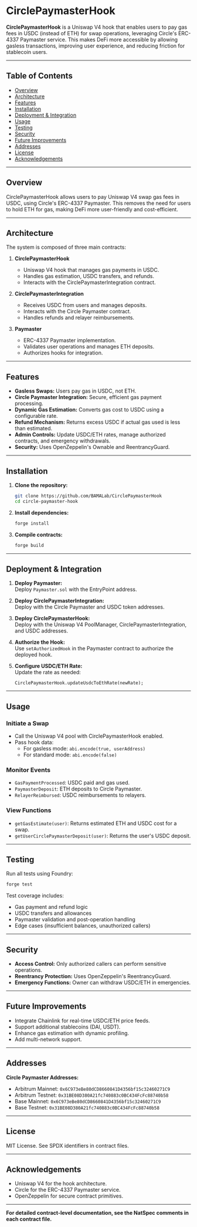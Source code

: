 # CirclePaymasterHook

**CirclePaymasterHook** is a Uniswap V4 hook that enables users to pay gas fees in USDC (instead of ETH) for swap operations, leveraging Circle's ERC-4337 Paymaster service. This makes DeFi more accessible by allowing gasless transactions, improving user experience, and reducing friction for stablecoin users.

---

## Table of Contents

- [Overview](#overview)
- [Architecture](#architecture)
- [Features](#features)
- [Installation](#installation)
- [Deployment & Integration](#deployment--integration)
- [Usage](#usage)
- [Testing](#testing)
- [Security](#security)
- [Future Improvements](#future-improvements)
- [Addresses](#addresses)
- [License](#license)
- [Acknowledgements](#acknowledgements)

---

## Overview

CirclePaymasterHook allows users to pay Uniswap V4 swap gas fees in USDC, using Circle's ERC-4337 Paymaster. This removes the need for users to hold ETH for gas, making DeFi more user-friendly and cost-efficient.

---

## Architecture

The system is composed of three main contracts:

1. **CirclePaymasterHook**

   - Uniswap V4 hook that manages gas payments in USDC.
   - Handles gas estimation, USDC transfers, and refunds.
   - Interacts with the CirclePaymasterIntegration contract.

2. **CirclePaymasterIntegration**

   - Receives USDC from users and manages deposits.
   - Interacts with the Circle Paymaster contract.
   - Handles refunds and relayer reimbursements.

3. **Paymaster**
   - ERC-4337 Paymaster implementation.
   - Validates user operations and manages ETH deposits.
   - Authorizes hooks for integration.

---

## Features

- **Gasless Swaps:** Users pay gas in USDC, not ETH.
- **Circle Paymaster Integration:** Secure, efficient gas payment processing.
- **Dynamic Gas Estimation:** Converts gas cost to USDC using a configurable rate.
- **Refund Mechanism:** Returns excess USDC if actual gas used is less than estimated.
- **Admin Controls:** Update USDC/ETH rates, manage authorized contracts, and emergency withdrawals.
- **Security:** Uses OpenZeppelin's Ownable and ReentrancyGuard.

---

## Installation

1. **Clone the repository:**

   ```bash
   git clone https://github.com/BAMALab/CirclePaymasterHook
   cd circle-paymaster-hook
   ```

2. **Install dependencies:**

   ```bash
   forge install
   ```

3. **Compile contracts:**
   ```bash
   forge build
   ```

---

## Deployment & Integration

1. **Deploy Paymaster:**  
   Deploy `Paymaster.sol` with the EntryPoint address.

2. **Deploy CirclePaymasterIntegration:**  
   Deploy with the Circle Paymaster and USDC token addresses.

3. **Deploy CirclePaymasterHook:**  
   Deploy with the Uniswap V4 PoolManager, CirclePaymasterIntegration, and USDC addresses.

4. **Authorize the Hook:**  
   Use `setAuthorizedHook` in the Paymaster contract to authorize the deployed hook.

5. **Configure USDC/ETH Rate:**  
   Update the rate as needed:
   ```solidity
   CirclePaymasterHook.updateUsdcToEthRate(newRate);
   ```

---

## Usage

### Initiate a Swap

- Call the Uniswap V4 pool with CirclePaymasterHook enabled.
- Pass hook data:
  - For gasless mode: `abi.encode(true, userAddress)`
  - For standard mode: `abi.encode(false)`

### Monitor Events

- `GasPaymentProcessed`: USDC paid and gas used.
- `PaymasterDeposit`: ETH deposits to Circle Paymaster.
- `RelayerReimbursed`: USDC reimbursements to relayers.

### View Functions

- `getGasEstimate(user)`: Returns estimated ETH and USDC cost for a swap.
- `getUserCirclePaymasterDeposit(user)`: Returns the user's USDC deposit.

---

## Testing

Run all tests using Foundry:

```bash
forge test
```

Test coverage includes:

- Gas payment and refund logic
- USDC transfers and allowances
- Paymaster validation and post-operation handling
- Edge cases (insufficient balances, unauthorized callers)

---

## Security

- **Access Control:** Only authorized callers can perform sensitive operations.
- **Reentrancy Protection:** Uses OpenZeppelin's ReentrancyGuard.
- **Emergency Functions:** Owner can withdraw USDC/ETH in emergencies.

---

## Future Improvements

- Integrate Chainlink for real-time USDC/ETH price feeds.
- Support additional stablecoins (DAI, USDT).
- Enhance gas estimation with dynamic profiling.
- Add multi-network support.

---

## Addresses

**Circle Paymaster Addresses:**

- Arbitrum Mainnet: `0x6C973eBe80dCD8660841D4356bf15c32460271C9`
- Arbitrum Testnet: `0x31BE08D380A21fc740883c0BC434FcFc88740b58`
- Base Mainnet: `0x6C973eBe80dCD8660841D4356bf15c32460271C9`
- Base Testnet: `0x31BE08D380A21fc740883c0BC434FcFc88740b58`

---

## License

MIT License. See SPDX identifiers in contract files.

---

## Acknowledgements

- Uniswap V4 for the hook architecture.
- Circle for the ERC-4337 Paymaster service.
- OpenZeppelin for secure contract primitives.

---

**For detailed contract-level documentation, see the NatSpec comments in each contract file.**
